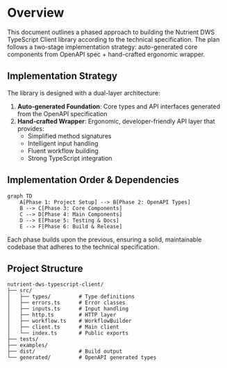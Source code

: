 # Overview

This document outlines a phased approach to building the Nutrient DWS TypeScript Client library according to the technical specification. The plan follows a two-stage implementation strategy: auto-generated core components from OpenAPI spec + hand-crafted ergonomic wrapper.

## Implementation Strategy

The library is designed with a dual-layer architecture:

1. **Auto-generated Foundation**: Core types and API interfaces generated from the OpenAPI specification
2. **Hand-crafted Wrapper**: Ergonomic, developer-friendly API layer that provides:
   - Simplified method signatures
   - Intelligent input handling
   - Fluent workflow building
   - Strong TypeScript integration

## Implementation Order & Dependencies

```mermaid
graph TD
    A[Phase 1: Project Setup] --> B[Phase 2: OpenAPI Types]
    B --> C[Phase 3: Core Components]
    C --> D[Phase 4: Main Components]
    D --> E[Phase 5: Testing & Docs]
    E --> F[Phase 6: Build & Release]
```

Each phase builds upon the previous, ensuring a solid, maintainable codebase that adheres to the technical specification.

## Project Structure

```
nutrient-dws-typescript-client/
├── src/
│   ├── types/         # Type definitions
│   ├── errors.ts      # Error classes
│   ├── inputs.ts      # Input handling
│   ├── http.ts        # HTTP layer
│   ├── workflow.ts    # WorkflowBuilder
│   ├── client.ts      # Main client
│   └── index.ts       # Public exports
├── tests/
├── examples/
├── dist/              # Build output
└── generated/         # OpenAPI generated types
```